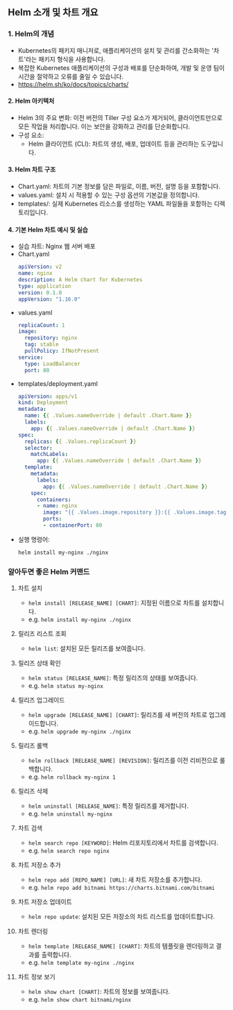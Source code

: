 ## Helm 소개 및 차트 개요
### 1. Helm의 개념
- Kubernetes의 패키지 매니저로, 애플리케이션의 설치 및 관리를 간소화하는 '차트'라는 패키지 형식을 사용합니다.
- 복잡한 Kubernetes 애플리케이션의 구성과 배포를 단순화하여, 개발 및 운영 팀이 시간을 절약하고 오류를 줄일 수 있습니다.
- https://helm.sh/ko/docs/topics/charts/

#### 2. Helm 아키텍처
- Helm 3의 주요 변화: 이전 버전의 Tiller 구성 요소가 제거되어, 클라이언트만으로 모든 작업을 처리합니다. 이는 보안을 강화하고 관리를 단순화합니다.
- 구성 요소:
    - Helm 클라이언트 (CLI): 차트의 생성, 배포, 업데이트 등을 관리하는 도구입니다.

#### 3. Helm 차트 구조
- Chart.yaml: 차트의 기본 정보를 담은 파일로, 이름, 버전, 설명 등을 포함합니다.
- values.yaml: 설치 시 적용할 수 있는 구성 옵션의 기본값을 정의합니다.
- templates/: 실제 Kubernetes 리소스를 생성하는 YAML 파일들을 포함하는 디렉토리입니다.

#### 4. 기본 Helm 차트 예시 및 실습
- 실습 차트: Nginx 웹 서버 배포
- Chart.yaml
  ```yaml
  apiVersion: v2
  name: nginx
  description: A Helm chart for Kubernetes
  type: application
  version: 0.1.0
  appVersion: "1.16.0"
  ```
- values.yaml
  ```yaml
  replicaCount: 1
  image:
    repository: nginx
    tag: stable
    pullPolicy: IfNotPresent
  service:
    type: LoadBalancer
    port: 80
  ```
- templates/deployment.yaml
  ```yaml
  apiVersion: apps/v1
  kind: Deployment
  metadata:
    name: {{ .Values.nameOverride | default .Chart.Name }}
    labels:
      app: {{ .Values.nameOverride | default .Chart.Name }}
  spec:
    replicas: {{ .Values.replicaCount }}
    selector:
      matchLabels:
        app: {{ .Values.nameOverride | default .Chart.Name }}
    template:
      metadata:
        labels:
          app: {{ .Values.nameOverride | default .Chart.Name }}
      spec:
        containers:
        - name: nginx
          image: "{{ .Values.image.repository }}:{{ .Values.image.tag }}"
          ports:
          - containerPort: 80
  ```
- 실행 명령어:
  ```bash
  helm install my-nginx ./nginx
  ```
  
### 알아두면 좋은 Helm 커맨드
1. 차트 설치
    - `helm install [RELEASE_NAME] [CHART]`: 지정된 이름으로 차트를 설치합니다.
    - e.g. `helm install my-nginx ./nginx`

2. 릴리즈 리스트 조회
    - `helm list`: 설치된 모든 릴리즈를 보여줍니다.

3. 릴리즈 상태 확인
    - `helm status [RELEASE_NAME]`: 특정 릴리즈의 상태를 보여줍니다.
    - e.g. `helm status my-nginx`

4. 릴리즈 업그레이드
    - `helm upgrade [RELEASE_NAME] [CHART]`: 릴리즈를 새 버전의 차트로 업그레이드합니다.
    - e.g. `helm upgrade my-nginx ./nginx`

5. 릴리즈 롤백
    - `helm rollback [RELEASE_NAME] [REVISION]`: 릴리즈를 이전 리비전으로 롤백합니다.
    - e.g. `helm rollback my-nginx 1`

6. 릴리즈 삭제
    - `helm uninstall [RELEASE_NAME]`: 특정 릴리즈를 제거합니다.
    - e.g. `helm uninstall my-nginx`

7. 차트 검색
    - `helm search repo [KEYWORD]`: Helm 리포지토리에서 차트를 검색합니다.
    - e.g. `helm search repo nginx`

8. 차트 저장소 추가
    - `helm repo add [REPO_NAME] [URL]`: 새 차트 저장소를 추가합니다.
    - e.g. `helm repo add bitnami https://charts.bitnami.com/bitnami`

9. 차트 저장소 업데이트
    - `helm repo update`: 설치된 모든 저장소의 차트 리스트를 업데이트합니다.

10. 차트 렌더링
    - `helm template [RELEASE_NAME] [CHART]`: 차트의 템플릿을 렌더링하고 결과를 출력합니다.
    - e.g. `helm template my-nginx ./nginx`

11. 차트 정보 보기
    - `helm show chart [CHART]`: 차트의 정보를 보여줍니다.
    - e.g. `helm show chart bitnami/nginx`